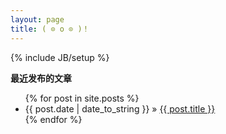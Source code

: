 ```yaml
---
layout: page
title: ( ⊙ o ⊙ )！
---
```

{% include JB/setup %}

   
**最近发布的文章**

<ul class="posts">
  {% for post in site.posts %}
    <li><span>{{ post.date | date_to_string }}</span> &raquo; <a href="{{ BASE_PATH }}{{ post.url }}">{{ post.title }}</a></li>
  {% endfor %}
</ul>


